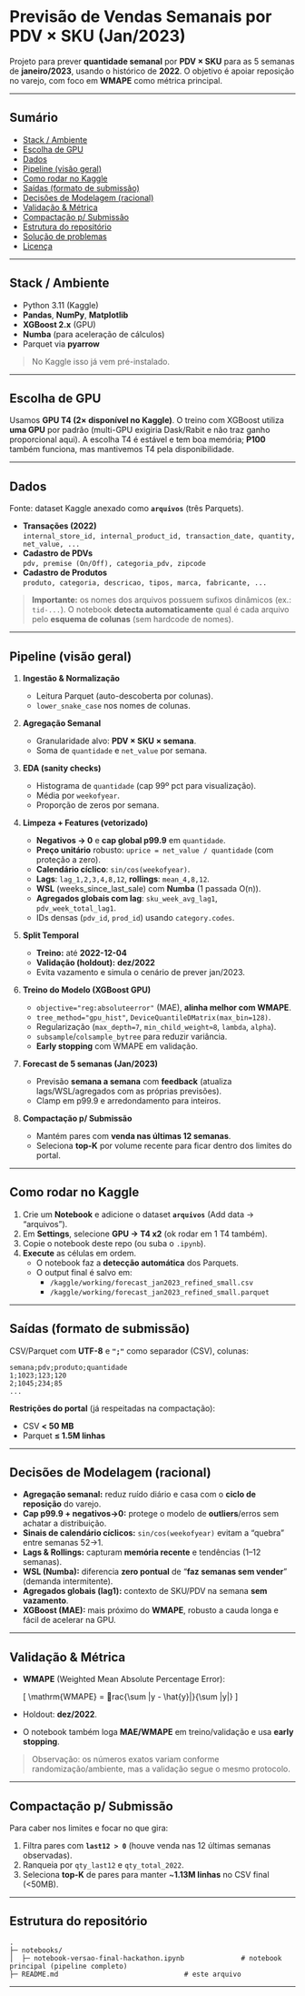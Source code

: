 # Previsão de Vendas Semanais por PDV × SKU (Jan/2023)

Projeto para prever **quantidade semanal** por **PDV × SKU** para as 5 semanas de **janeiro/2023**, usando o histórico de **2022**. O objetivo é apoiar reposição no varejo, com foco em **WMAPE** como métrica principal.

---

## Sumário
- [Stack / Ambiente](#stack--ambiente)
- [Escolha de GPU](#escolha-de-gpu)
- [Dados](#dados)
- [Pipeline (visão geral)](#pipeline-visão-geral)
- [Como rodar no Kaggle](#como-rodar-no-kaggle)
- [Saídas (formato de submissão)](#saídas-formato-de-submissão)
- [Decisões de Modelagem (racional)](#decisões-de-modelagem-racional)
- [Validação & Métrica](#validação--métrica)
- [Compactação p/ Submissão](#compactação-p-submissão)
- [Estrutura do repositório](#estrutura-do-repositório)
- [Solução de problemas](#solução-de-problemas)
- [Licença](#licença)

---

## Stack / Ambiente

- Python 3.11 (Kaggle)
- **Pandas**, **NumPy**, **Matplotlib**
- **XGBoost 2.x** (GPU)
- **Numba** (para aceleração de cálculos)
- Parquet via **pyarrow**

> No Kaggle isso já vem pré-instalado.

---

## Escolha de GPU

Usamos **GPU T4 (2× disponível no Kaggle)**. O treino com XGBoost utiliza **uma GPU** por padrão (multi-GPU exigiria Dask/Rabit e não traz ganho proporcional aqui). A escolha T4 é estável e tem boa memória; **P100** também funciona, mas mantivemos T4 pela disponibilidade.

---

## Dados

Fonte: dataset Kaggle anexado como **`arquivos`** (três Parquets).

- **Transações (2022)**  
  `internal_store_id, internal_product_id, transaction_date, quantity, net_value, ...`
- **Cadastro de PDVs**  
  `pdv, premise (On/Off), categoria_pdv, zipcode`
- **Cadastro de Produtos**  
  `produto, categoria, descricao, tipos, marca, fabricante, ...`

> **Importante:** os nomes dos arquivos possuem sufixos dinâmicos (ex.: `tid-...`). O notebook **detecta automaticamente** qual é cada arquivo pelo **esquema de colunas** (sem hardcode de nomes).

---

## Pipeline (visão geral)

1. **Ingestão & Normalização**
   - Leitura Parquet (auto-descoberta por colunas).
   - `lower_snake_case` nos nomes de colunas.

2. **Agregação Semanal**
   - Granularidade alvo: **PDV × SKU × semana**.
   - Soma de `quantidade` e `net_value` por semana.

3. **EDA (sanity checks)**
   - Histograma de `quantidade` (cap 99º pct para visualização).
   - Média por `weekofyear`.
   - Proporção de zeros por semana.

4. **Limpeza + Features (vetorizado)**
   - **Negativos → 0** e **cap global p99.9** em `quantidade`.
   - **Preço unitário** robusto: `uprice = net_value / quantidade` (com proteção a zero).
   - **Calendário cíclico**: `sin/cos(weekofyear)`.
   - **Lags**: `lag_1,2,3,4,8,12`, **rollings**: `mean_4,8,12`.
   - **WSL** (weeks_since_last_sale) com **Numba** (1 passada O(n)).
   - **Agregados globais com lag**: `sku_week_avg_lag1`, `pdv_week_total_lag1`.
   - IDs densas (`pdv_id`, `prod_id`) usando `category.codes`.

5. **Split Temporal**
   - **Treino:** até **2022-12-04**  
   - **Validação (holdout):** **dez/2022**  
   - Evita vazamento e simula o cenário de prever jan/2023.

6. **Treino do Modelo (XGBoost GPU)**
   - `objective="reg:absoluteerror"` (MAE), **alinha melhor com WMAPE**.
   - `tree_method="gpu_hist"`, `DeviceQuantileDMatrix(max_bin=128)`.
   - Regularização (`max_depth=7`, `min_child_weight≈8`, `lambda`, `alpha`).
   - `subsample`/`colsample_bytree` para reduzir variância.
   - **Early stopping** com WMAPE em validação.

7. **Forecast de 5 semanas (Jan/2023)**
   - Previsão **semana a semana** com **feedback** (atualiza lags/WSL/agregados com as próprias previsões).
   - Clamp em p99.9 e arredondamento para inteiros.

8. **Compactação p/ Submissão**
   - Mantém pares com **venda nas últimas 12 semanas**.
   - Seleciona **top-K** por volume recente para ficar dentro dos limites do portal.

---

## Como rodar no Kaggle

1. Crie um **Notebook** e adicione o dataset **`arquivos`** (Add data → “arquivos”).  
2. Em **Settings**, selecione **GPU → T4 x2** (ok rodar em 1 T4 também).  
3. Copie o notebook deste repo (ou suba o `.ipynb`).  
4. **Execute** as células em ordem.  
   - O notebook faz a **detecção automática** dos Parquets.  
   - O output final é salvo em:
     - `/kaggle/working/forecast_jan2023_refined_small.csv`  
     - `/kaggle/working/forecast_jan2023_refined_small.parquet`

---

## Saídas (formato de submissão)

CSV/Parquet com **UTF-8** e **`";"`** como separador (CSV), colunas:

```
semana;pdv;produto;quantidade
1;1023;123;120
2;1045;234;85
...
```

**Restrições do portal** (já respeitadas na compactação):
- CSV **< 50 MB**
- Parquet **≤ 1.5M linhas**

---

## Decisões de Modelagem (racional)

- **Agregação semanal:** reduz ruído diário e casa com o **ciclo de reposição** do varejo.
- **Cap p99.9 + negativos→0:** protege o modelo de **outliers**/erros sem achatar a distribuição.
- **Sinais de calendário cíclicos:** `sin/cos(weekofyear)` evitam a “quebra” entre semanas 52→1.
- **Lags & Rollings:** capturam **memória recente** e tendências (1–12 semanas).
- **WSL (Numba):** diferencia **zero pontual** de “**faz semanas sem vender**” (demanda intermitente).
- **Agregados globais (lag1):** contexto de SKU/PDV na semana **sem vazamento**.
- **XGBoost (MAE):** mais próximo do **WMAPE**, robusto a cauda longa e fácil de acelerar na GPU.

---

## Validação & Métrica

- **WMAPE** (Weighted Mean Absolute Percentage Error):
  
  \[ \mathrm{WMAPE} = rac{\sum |y - \hat{y}|}{\sum |y|} \]

- Holdout: **dez/2022**.  
- O notebook também loga **MAE/WMAPE** em treino/validação e usa **early stopping**.

> Observação: os números exatos variam conforme randomização/ambiente, mas a validação segue o mesmo protocolo.

---

## Compactação p/ Submissão

Para caber nos limites e focar no que gira:
1. Filtra pares com **`last12 > 0`** (houve venda nas 12 últimas semanas observadas).  
2. Ranqueia por `qty_last12` e `qty_total_2022`.  
3. Seleciona **top-K** de pares para manter ~**1.13M linhas** no CSV final (<50MB).

---

## Estrutura do repositório

```
.
├─ notebooks/
│  ├─ notebook-versao-final-hackathon.ipynb              # notebook principal (pipeline completo)
├─ README.md                               # este arquivo

```

---